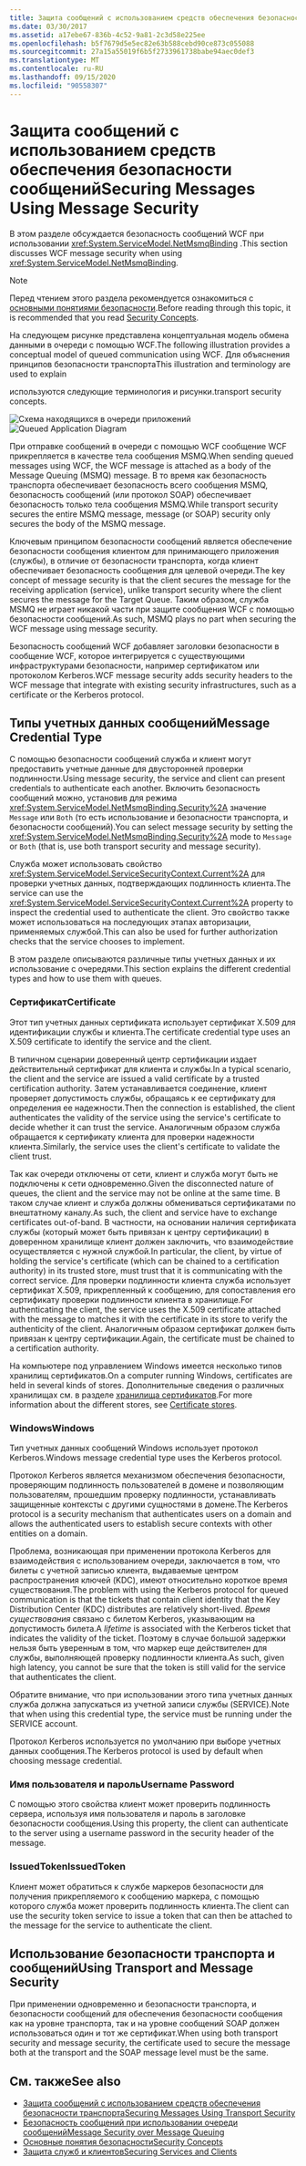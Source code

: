 ```yaml
---
title: Защита сообщений с использованием средств обеспечения безопасности сообщений
ms.date: 03/30/2017
ms.assetid: a17ebe67-836b-4c52-9a81-2c3d58e225ee
ms.openlocfilehash: b5f7679d5e5ec82e63b588cebd90ce873c055088
ms.sourcegitcommit: 27a15a55019f6b5f2733961738babe94aec0def3
ms.translationtype: MT
ms.contentlocale: ru-RU
ms.lasthandoff: 09/15/2020
ms.locfileid: "90558307"
---
```

# <a name="securing-messages-using-message-security"></a><span data-ttu-id="5d809-102">Защита сообщений с использованием средств обеспечения безопасности сообщений</span><span class="sxs-lookup"><span data-stu-id="5d809-102">Securing Messages Using Message Security</span></span>
<span data-ttu-id="5d809-103">В этом разделе обсуждается безопасность сообщений WCF при использовании <xref:System.ServiceModel.NetMsmqBinding> .</span><span class="sxs-lookup"><span data-stu-id="5d809-103">This section discusses WCF message security when using <xref:System.ServiceModel.NetMsmqBinding>.</span></span>  
  
> [!NOTE]
> <span data-ttu-id="5d809-104">Перед чтением этого раздела рекомендуется ознакомиться с [основными понятиями безопасности](security-concepts.md).</span><span class="sxs-lookup"><span data-stu-id="5d809-104">Before reading through this topic, it is recommended that you read [Security Concepts](security-concepts.md).</span></span>  
  
 <span data-ttu-id="5d809-105">На следующем рисунке представлена концептуальная модель обмена данными в очереди с помощью WCF.</span><span class="sxs-lookup"><span data-stu-id="5d809-105">The following illustration provides a conceptual model of queued communication using WCF.</span></span> <span data-ttu-id="5d809-106">Для объяснения принципов безопасности транспорта</span><span class="sxs-lookup"><span data-stu-id="5d809-106">This illustration and terminology are used to explain</span></span>  
  
 <span data-ttu-id="5d809-107">используются следующие терминология и рисунки.</span><span class="sxs-lookup"><span data-stu-id="5d809-107">transport security concepts.</span></span>  
  
 <span data-ttu-id="5d809-108">![Схема находящихся в очереди приложений](media/distributed-queue-figure.jpg "Схема распределенной очереди")</span><span class="sxs-lookup"><span data-stu-id="5d809-108">![Queued Application Diagram](media/distributed-queue-figure.jpg "Distributed-Queue-Figure")</span></span>  
  
 <span data-ttu-id="5d809-109">При отправке сообщений в очереди с помощью WCF сообщение WCF прикрепляется в качестве тела сообщения MSMQ.</span><span class="sxs-lookup"><span data-stu-id="5d809-109">When sending queued messages using WCF, the WCF message is attached as a body of the Message Queuing (MSMQ) message.</span></span> <span data-ttu-id="5d809-110">В то время как безопасность транспорта обеспечивает безопасность всего сообщения MSMQ, безопасность сообщений (или протокол SOAP) обеспечивает безопасность только тела сообщения MSMQ.</span><span class="sxs-lookup"><span data-stu-id="5d809-110">While transport security secures the entire MSMQ message, message (or SOAP) security only secures the body of the MSMQ message.</span></span>  
  
 <span data-ttu-id="5d809-111">Ключевым принципом безопасности сообщений является обеспечение безопасности сообщения клиентом для принимающего приложения (службы), в отличие от безопасности транспорта, когда клиент обеспечивает безопасность сообщения для целевой очереди.</span><span class="sxs-lookup"><span data-stu-id="5d809-111">The key concept of message security is that the client secures the message for the receiving application (service), unlike transport security where the client secures the message for the Target Queue.</span></span> <span data-ttu-id="5d809-112">Таким образом, служба MSMQ не играет никакой части при защите сообщения WCF с помощью безопасности сообщений.</span><span class="sxs-lookup"><span data-stu-id="5d809-112">As such, MSMQ plays no part when securing the WCF message using message security.</span></span>  
  
 <span data-ttu-id="5d809-113">Безопасность сообщений WCF добавляет заголовки безопасности в сообщение WCF, которое интегрируется с существующими инфраструктурами безопасности, например сертификатом или протоколом Kerberos.</span><span class="sxs-lookup"><span data-stu-id="5d809-113">WCF message security adds security headers to the WCF message that integrate with existing security infrastructures, such as a certificate or the Kerberos protocol.</span></span>  
  
## <a name="message-credential-type"></a><span data-ttu-id="5d809-114">Типы учетных данных сообщений</span><span class="sxs-lookup"><span data-stu-id="5d809-114">Message Credential Type</span></span>  
 <span data-ttu-id="5d809-115">С помощью безопасности сообщений служба и клиент могут предоставить учетные данные для двусторонней проверки подлинности.</span><span class="sxs-lookup"><span data-stu-id="5d809-115">Using message security, the service and client can present credentials to authenticate each another.</span></span> <span data-ttu-id="5d809-116">Включить безопасность сообщений можно, установив для режима <xref:System.ServiceModel.NetMsmqBinding.Security%2A> значение `Message` или `Both` (то есть использование и безопасности транспорта, и безопасности сообщений).</span><span class="sxs-lookup"><span data-stu-id="5d809-116">You can select message security by setting the <xref:System.ServiceModel.NetMsmqBinding.Security%2A> mode to `Message` or `Both` (that is, use both transport security and message security).</span></span>  
  
 <span data-ttu-id="5d809-117">Служба может использовать свойство <xref:System.ServiceModel.ServiceSecurityContext.Current%2A> для проверки учетных данных, подтверждающих подлинность клиента.</span><span class="sxs-lookup"><span data-stu-id="5d809-117">The service can use the <xref:System.ServiceModel.ServiceSecurityContext.Current%2A> property to inspect the credential used to authenticate the client.</span></span> <span data-ttu-id="5d809-118">Это свойство также может использоваться на последующих этапах авторизации, применяемых службой.</span><span class="sxs-lookup"><span data-stu-id="5d809-118">This can also be used for further authorization checks that the service chooses to implement.</span></span>  
  
 <span data-ttu-id="5d809-119">В этом разделе описываются различные типы учетных данных и их использование с очередями.</span><span class="sxs-lookup"><span data-stu-id="5d809-119">This section explains the different credential types and how to use them with queues.</span></span>  
  
### <a name="certificate"></a><span data-ttu-id="5d809-120">Сертификат</span><span class="sxs-lookup"><span data-stu-id="5d809-120">Certificate</span></span>  
 <span data-ttu-id="5d809-121">Этот тип учетных данных сертификата использует сертификат X.509 для идентификации службы и клиента.</span><span class="sxs-lookup"><span data-stu-id="5d809-121">The certificate credential type uses an X.509 certificate to identify the service and the client.</span></span>  
  
 <span data-ttu-id="5d809-122">В типичном сценарии доверенный центр сертификации издает действительный сертификат для клиента и службы.</span><span class="sxs-lookup"><span data-stu-id="5d809-122">In a typical scenario, the client and the service are issued a valid certificate by a trusted certification authority.</span></span> <span data-ttu-id="5d809-123">Затем устанавливается соединение, клиент проверяет допустимость службы, обращаясь к ее сертификату для определения ее надежности.</span><span class="sxs-lookup"><span data-stu-id="5d809-123">Then the connection is established, the client authenticates the validity of the service using the service's certificate to decide whether it can trust the service.</span></span> <span data-ttu-id="5d809-124">Аналогичным образом служба обращается к сертификату клиента для проверки надежности клиента.</span><span class="sxs-lookup"><span data-stu-id="5d809-124">Similarly, the service uses the client's certificate to validate the client trust.</span></span>  
  
 <span data-ttu-id="5d809-125">Так как очереди отключены от сети, клиент и служба могут быть не подключены к сети одновременно.</span><span class="sxs-lookup"><span data-stu-id="5d809-125">Given the disconnected nature of queues, the client and the service may not be online at the same time.</span></span> <span data-ttu-id="5d809-126">В таком случае клиент и служба должны обмениваться сертификатами по внештатному каналу.</span><span class="sxs-lookup"><span data-stu-id="5d809-126">As such, the client and service have to exchange certificates out-of-band.</span></span> <span data-ttu-id="5d809-127">В частности, на основании наличия сертификата службы (который может быть привязан к центру сертификации) в доверенном хранилище клиент должен заключить, что взаимодействие осуществляется с нужной службой.</span><span class="sxs-lookup"><span data-stu-id="5d809-127">In particular, the client, by virtue of holding the service's certificate (which can be chained to a certification authority) in its trusted store, must trust that it is communicating with the correct service.</span></span> <span data-ttu-id="5d809-128">Для проверки подлинности клиента служба использует сертификат X.509, прикрепленный к сообщению, для сопоставления его сертификату проверки подлинности клиента в хранилище.</span><span class="sxs-lookup"><span data-stu-id="5d809-128">For authenticating the client, the service uses the X.509 certificate attached with the message to matches it with the certificate in its store to verify the authenticity of the client.</span></span> <span data-ttu-id="5d809-129">Аналогичным образом сертификат должен быть привязан к центру сертификации.</span><span class="sxs-lookup"><span data-stu-id="5d809-129">Again, the certificate must be chained to a certification authority.</span></span>  
  
 <span data-ttu-id="5d809-130">На компьютере под управлением Windows имеется несколько типов хранилищ сертификатов.</span><span class="sxs-lookup"><span data-stu-id="5d809-130">On a computer running Windows, certificates are held in several kinds of stores.</span></span> <span data-ttu-id="5d809-131">Дополнительные сведения о различных хранилищах см. в разделе [хранилища сертификатов](/previous-versions/windows/it-pro/windows-server-2003/cc757138(v=ws.10)).</span><span class="sxs-lookup"><span data-stu-id="5d809-131">For more information about the different stores, see [Certificate stores](/previous-versions/windows/it-pro/windows-server-2003/cc757138(v=ws.10)).</span></span>  
  
### <a name="windows"></a><span data-ttu-id="5d809-132">Windows</span><span class="sxs-lookup"><span data-stu-id="5d809-132">Windows</span></span>  
 <span data-ttu-id="5d809-133">Тип учетных данных сообщений Windows использует протокол Kerberos.</span><span class="sxs-lookup"><span data-stu-id="5d809-133">Windows message credential type uses the Kerberos protocol.</span></span>  
  
 <span data-ttu-id="5d809-134">Протокол Kerberos является механизмом обеспечения безопасности, проверяющим подлинность пользователей в домене и позволяющим пользователям, прошедшим проверку подлинности, устанавливать защищенные контексты с другими сущностями в домене.</span><span class="sxs-lookup"><span data-stu-id="5d809-134">The Kerberos protocol is a security mechanism that authenticates users on a domain and allows the authenticated users to establish secure contexts with other entities on a domain.</span></span>  
  
 <span data-ttu-id="5d809-135">Проблема, возникающая при применении протокола Kerberos для взаимодействия с использованием очереди, заключается в том, что билеты с учетной записью клиента, выдаваемые центром распространения ключей (KDC), имеют относительно короткое время существования.</span><span class="sxs-lookup"><span data-stu-id="5d809-135">The problem with using the Kerberos protocol for queued communication is that the tickets that contain client identity that the Key Distribution Center (KDC) distributes are relatively short-lived.</span></span> <span data-ttu-id="5d809-136">*Время существования* связано с билетом Kerberos, указывающим на допустимость билета.</span><span class="sxs-lookup"><span data-stu-id="5d809-136">A *lifetime* is associated with the Kerberos ticket that indicates the validity of the ticket.</span></span> <span data-ttu-id="5d809-137">Поэтому в случае большой задержки нельзя быть уверенным в том, что маркер еще действителен для службы, выполняющей проверку подлинности клиента.</span><span class="sxs-lookup"><span data-stu-id="5d809-137">As such, given high latency, you cannot be sure that the token is still valid for the service that authenticates the client.</span></span>  
  
 <span data-ttu-id="5d809-138">Обратите внимание, что при использовании этого типа учетных данных служба должна запускаться из учетной записи службы (SERVICE).</span><span class="sxs-lookup"><span data-stu-id="5d809-138">Note that when using this credential type, the service must be running under the SERVICE account.</span></span>  
  
 <span data-ttu-id="5d809-139">Протокол Kerberos используется по умолчанию при выборе учетных данных сообщения.</span><span class="sxs-lookup"><span data-stu-id="5d809-139">The Kerberos protocol is used by default when choosing message credential.</span></span>
  
### <a name="username-password"></a><span data-ttu-id="5d809-140">Имя пользователя и пароль</span><span class="sxs-lookup"><span data-stu-id="5d809-140">Username Password</span></span>  
 <span data-ttu-id="5d809-141">С помощью этого свойства клиент может проверить подлинность сервера, используя имя пользователя и пароль в заголовке безопасности сообщения.</span><span class="sxs-lookup"><span data-stu-id="5d809-141">Using this property, the client can authenticate to the server using a username password in the security header of the message.</span></span>  
  
### <a name="issuedtoken"></a><span data-ttu-id="5d809-142">IssuedToken</span><span class="sxs-lookup"><span data-stu-id="5d809-142">IssuedToken</span></span>  
 <span data-ttu-id="5d809-143">Клиент может обратиться к службе маркеров безопасности для получения прикрепляемого к сообщению маркера, с помощью которого служба может проверить подлинность клиента.</span><span class="sxs-lookup"><span data-stu-id="5d809-143">The client can use the security token service to issue a token that can then be attached to the message for the service to authenticate the client.</span></span>  
  
## <a name="using-transport-and-message-security"></a><span data-ttu-id="5d809-144">Использование безопасности транспорта и сообщений</span><span class="sxs-lookup"><span data-stu-id="5d809-144">Using Transport and Message Security</span></span>  
 <span data-ttu-id="5d809-145">При применении одновременно и безопасности транспорта, и безопасности сообщений для обеспечения безопасности сообщения как на уровне транспорта, так и на уровне сообщений SOAP должен использоваться один и тот же сертификат.</span><span class="sxs-lookup"><span data-stu-id="5d809-145">When using both transport security and message security, the certificate used to secure the message both at the transport and the SOAP message level must be the same.</span></span>  
  
## <a name="see-also"></a><span data-ttu-id="5d809-146">См. также</span><span class="sxs-lookup"><span data-stu-id="5d809-146">See also</span></span>

- [<span data-ttu-id="5d809-147">Защита сообщений с использованием средств обеспечения безопасности транспорта</span><span class="sxs-lookup"><span data-stu-id="5d809-147">Securing Messages Using Transport Security</span></span>](securing-messages-using-transport-security.md)
- [<span data-ttu-id="5d809-148">Безопасность сообщений при использовании очереди сообщений</span><span class="sxs-lookup"><span data-stu-id="5d809-148">Message Security over Message Queuing</span></span>](../samples/message-security-over-message-queuing.md)
- [<span data-ttu-id="5d809-149">Основные понятия безопасности</span><span class="sxs-lookup"><span data-stu-id="5d809-149">Security Concepts</span></span>](security-concepts.md)
- [<span data-ttu-id="5d809-150">Защита служб и клиентов</span><span class="sxs-lookup"><span data-stu-id="5d809-150">Securing Services and Clients</span></span>](securing-services-and-clients.md)
